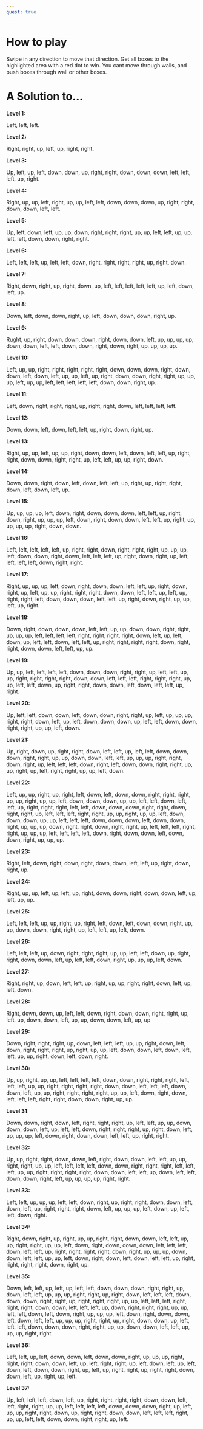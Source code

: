 ```yaml
---
quest: true
---
```

# How to play

Swipe in any direction to move that direction.
Get all boxes to the highlighted area with a red dot to win.
You cant move through walls, and push boxes through wall or other boxes.

# A Solution to...

**Level 1:**

Left, left, left.

**Level 2:**

Right, right, up, left, up, right, right.

**Level 3:**

Up, left, up, left, down, down, up, right, right, down, down, down, left, left, left, up, right.

**Level 4:**

Right, up, up, left, right, up, up, left, left, down, down, down, up, right, right, down, down, left, left.

**Level 5:**

Up, left, down, left, up, up, down, right, right, right, up, up, left, left, up, up, left, left, down, down, right, right.

**Level 6:**

Left, left, left, up, left, left, down, right, right, right, right, up, right, down.

**Level 7:**

Right, down, right, up, right, down, up, left, left, left, left, left, up, left, down, left, up.

**Level 8:**

Down, left, down, down, right, up, left, down, down, down, right, up.

**Level 9:**

Rught, up, right, down, down, down, right, down, down, left, up, up, up, up, down, down, left, left, down, down, right, down, right, up, up, up, up.

**Level 10:**

Left, up, up, right, right, right, right, right, down, down, down, right, down, down, left, down, left, up, up, left, up, right, down, down, right, right, up, up, up, left, up, up, left, left, left, left, left, down, down, right, up.

**Level 11:**

Left, down, right, right, right, up, right, right, down, left, left, left, left.

**Level 12:**

Down, down, left, down, left, left, up, right, down, right, up.

**Level 13:**

Right, up, up, left, up, up, right, down, down, left, down, left, left, up, right, right, down, down, right, right, up, left, left, up, up, right, down.

**Level 14:**

Down, down, right, down, left, down, left, left, up, right, up, right, right, down, left, down, left, up.

**Level 15:**

Up, up, up, up, left, down, right, down, down, down, left, left, up, right, down, right, up, up, up, left, down, right, down, down, left, left, up, right, up, up, up, up, right, down, down.

**Level 16:**

Left, left, left, left, left, up, right, right, down, right, right, right, up, up, up, left, down, down, right, down, left, left, left, up, right, down, right, up, left, left, left, left, down, right, right.

**Level 17:**

Right, up, up, up, left, down, right, down, down, left, left, up, right, down, right, up, left, up, up, right, right, right, down, down, left, left, up, left, up, right, right, left, down, down, down, left, left, up, right, down, right, up, up, left, up, right.

**Level 18:**

Down, right, down, down, down, left, left, up, up, down, down, right, right, up, up, up, left, left, left, left, right, right, right, right, down, left, up, left, down, up, left, left, down, left, left, up, right, right, right, right, down, right, right, down, down, left, left, up, up.

**Level 19:**

Up, up, left, left, left, left, down, down, down, right, right, up, left, left, up, up, right, right, right, right, down, down, left, left, left, right, right, right, up, up, left, left, down, up, right, right, down, down, left, down, left, left, up, right.

**Level 20:**

Up, left, left, down, down, left, down, down, right, right, up, left, up, up, up, right, right, down, left, up, left, down, down, down, up, left, left, down, down, right, right, up, up, left, down.

**Level 21:**

Up, right, down, up, right, right, down, left, left, up, left, left, down, down, down, right, right, up, up, down, down, left, left, up, up, up, right, right, down, right, up, left, left, left, down, right, left, down, down, right, right, up, up, right, up, left, right, right, up, up, left, down.

**Level 22:**

Left, up, up, right, up, right, left, down, left, down, down, right, right, right, up, up, right, up, up, left, down, down, down, up, up, left, left, down, left, left, up, right, right, right, left, left, down, down, down, right, right, down, right, right, up, left, left, left, right, right, up, up, right, up, up, left, down, down, down, up, up, left, left, left, down, down, down, left, down, down, right, up, up, up, down, right, right, down, right, right, up, left, left, left, right, right, up, up, up, left, left, left, left, down, right, down, down, left, down, down, right, up, up, up.

**Level 23:**

Right, left, down, right, down, right, down, down, left, left, up, right, down, right, up.

**Level 24:**

Right, up, up, left, up, left, up, right, down, down, right, down, down, left, up, left, up, up.

**Level 25:**

Left, left, left, up, up, right, up, right, left, down, left, down, down, right, up, up, down, down, right, right, up, left, left, up, left, down.

**Level 26:**

Left, left, left, up, down, right, right, right, up, up, left, left, down, up, right, right, down, down, left, up, left, left, down, right, up, up, up, left, down.

**Level 27:**

Right, right, up, down, left, left, up, right, up, up, right, right, down, left, up, left, down.

**Level 28:**

Right, down, down, up, left, left, down, right, down, down, right, right, up, left, up, down, down, left, up, up, down, down, left, up, up

**Level 29:**

Down, right, right, right, up, down, left, left, left, up, up, right, down, left, down, right, right, right, up, right, up, up, left, down, down, left, down, left, left, up, up, right, down, left, down, right.

**Level 30:**

Up, up, right, up, up, left, left, left, left, down, down, right, right, right, left, left, left, up, up, right, right, right, right, down, down, left, left, left, down, down, left, up, up, right, right, right, right, up, up, left, down, right, down, left, left, left, right, right, down, down, right, up, up.

**Level 31:**

Down, down, right, down, left, right, right, right, up, left, left, up, up, down, down, down, left, up, left, left, down, right, right, right, up, right, down, left, up, up, up, left, down, right, down, down, left, left, up, right, right.

**Level 32:**

Up, up, right, right, down, down, left, right, down, down, left, left, up, up, right, right, up, up, left, left, left, left, down, down, right, right, right, left, left, left, up, up, right, right, right, right, down, down, left, left, up, down, left, left, down, down, right, left, up, up, up, up, right, right.

**Level 33:**

Left, left, up, up, up, left, left, down, right, up, right, right, down, down, left, down, left, up, right, right, right, down, left, up, up, up, left, down, up, left, left, down, right.

**Level 34:**

Right, down, right, up, right, up, up, right, right, down, down, left, left, up, up, right, right, up, up, left, down, right, down, down, down, left, left, left, down, left, left, up, right, right, right, right, down, right, up, up, up, down, down, left, left, up, up, left, down, right, down, left, down, left, left, up, right, right, right, right, down, right, up.

**Level 35:**

Down, left, left, up, left, up, left, left, down, down, down, right, right, up, down, left, left, up, up, up, right, right, up, right, down, left, left, left, down, down, down, right, right, up, right, right, right, up, up, left, left, left, right, right, right, down, down, left, left, left, up, down, right, right, right, up, up, left, left, down, left, down, right, up, up, up, left, down, right, down, down, left, down, left, left, up, up, up, right, right, up, right, down, down, up, left, left, left, down, down, down, right, right, up, up, down, down, left, left, up, up, up, right, right.

**Level 36:**

Left, left, up, left, down, down, left, down, down, right, up, up, up, right, right, right, down, down, left, up, left, right, right, up, left, down, left, up, left, down, left, down, down, right, up, left, up, right, right, up, right, right, down, down, left, up, right, up, left.

**Level 37:**

Up, left, left, left, down, left, up, right, right, right, right, down, down, left, left, right, right, up, up, left, left, left, left, down, down, down, right, up, left, up, up, right, right, down, up, right, right, down, down, left, left, left, right, up, up, left, left, down, down, right, right, up, left.